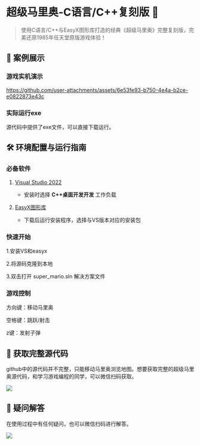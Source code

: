 # 超级马里奥-C语言/C++复刻版 🍄

> 使用C语言/C++与EasyX图形库打造的经典《超级马里奥》完整复刻版，完美还原1985年任天堂原版游戏体验！

## 🌟 案例展示

### 游戏实机演示

https://github.com/user-attachments/assets/6e53fe93-b750-4e4a-b2ce-e0822873e43c

### 实际运行exe

源代码中提供了exe文件，可以直接下载运行。

## 🛠 环境配置与运行指南

### 必备软件
1. [Visual Studio 2022](https://visualstudio.microsoft.com/) 
   - 安装时选择 **C++桌面开发开发** 工作负载
   
2. [EasyX图形库](https://easyx.cn/)
   - 下载后运行安装程序，选择与VS版本对应的安装包
  
### 快速开始
1.安装VS和easyx

2.将源码克隆到本地

3.双击打开 super_mario.sln 解决方案文件

### 游戏控制
​​方向键​​：移动马里奥

​​空格键​​：跳跃/射击

z键：发射子弹

## 🔐 获取完整源代码
github中的源代码并不完整，只能移动马里奥浏览地图。想要获取完整的超级马里奥源代码，和学习游戏编程的同学，可以微信扫码获取。

![](https://pic.nihaocoding.com/github-%E5%B0%8F%E6%B8%B8%E6%88%8F.png)

## 📜 疑问解答

在使用过程中有任何疑问，也可以微信扫码进行解答。

![](https://pic.nihaocoding.com/github-%E5%B0%8F%E6%B8%B8%E6%88%8F.png)

 
